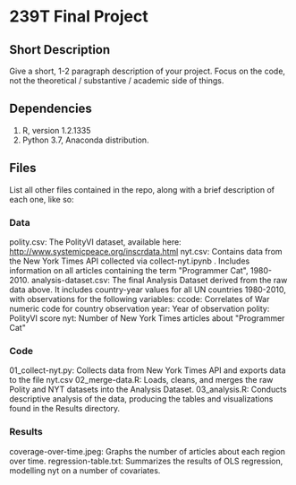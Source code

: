# 239T Final Project

## Short Description

Give a short, 1-2 paragraph description of your project. Focus on the code, not the theoretical / substantive / academic side of things.

## Dependencies

1. R, version 1.2.1335
2. Python 3.7, Anaconda distribution.

## Files

List all other files contained in the repo, along with a brief description of each one, like so:

### Data

polity.csv: The PolityVI dataset, available here: http://www.systemicpeace.org/inscrdata.html
nyt.csv: Contains data from the New York Times API collected via collect-nyt.ipynb . Includes information on all articles containing the term "Programmer Cat", 1980-2010.
analysis-dataset.csv: The final Analysis Dataset derived from the raw data above. It includes country-year values for all UN countries 1980-2010, with observations for the following variables:
ccode: Correlates of War numeric code for country observation
year: Year of observation
polity: PolityVI score
nyt: Number of New York Times articles about "Programmer Cat"

### Code

01_collect-nyt.py: Collects data from New York Times API and exports data to the file nyt.csv
02_merge-data.R: Loads, cleans, and merges the raw Polity and NYT datasets into the Analysis Dataset.
03_analysis.R: Conducts descriptive analysis of the data, producing the tables and visualizations found in the Results directory.

### Results

coverage-over-time.jpeg: Graphs the number of articles about each region over time.
regression-table.txt: Summarizes the results of OLS regression, modelling nyt on a number of covariates.
